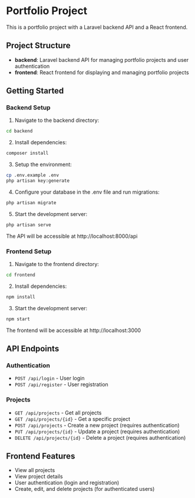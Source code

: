 # Portfolio Project

This is a portfolio project with a Laravel backend API and a React frontend.

## Project Structure

- **backend**: Laravel backend API for managing portfolio projects and user authentication
- **frontend**: React frontend for displaying and managing portfolio projects

## Getting Started

### Backend Setup

1. Navigate to the backend directory:
```bash
cd backend
```

2. Install dependencies:
```bash
composer install
```

3. Setup the environment:
```bash
cp .env.example .env
php artisan key:generate
```

4. Configure your database in the .env file and run migrations:
```bash
php artisan migrate
```

5. Start the development server:
```bash
php artisan serve
```

The API will be accessible at http://localhost:8000/api

### Frontend Setup

1. Navigate to the frontend directory:
```bash
cd frontend
```

2. Install dependencies:
```bash
npm install
```

3. Start the development server:
```bash
npm start
```

The frontend will be accessible at http://localhost:3000

## API Endpoints

### Authentication
- `POST /api/login` - User login
- `POST /api/register` - User registration

### Projects
- `GET /api/projects` - Get all projects
- `GET /api/projects/{id}` - Get a specific project
- `POST /api/projects` - Create a new project (requires authentication)
- `PUT /api/projects/{id}` - Update a project (requires authentication)
- `DELETE /api/projects/{id}` - Delete a project (requires authentication)

## Frontend Features

- View all projects
- View project details
- User authentication (login and registration)
- Create, edit, and delete projects (for authenticated users)